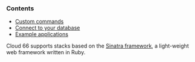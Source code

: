 ### Contents

*   [Custom commands](#custom)
*   [Connect to your database](#connect)
*   [Example applications](#example)

Cloud 66 supports stacks based on the [Sinatra framework](http://www.sinatrarb.com/), a light-weight web framework written in Ruby.

